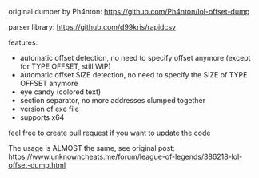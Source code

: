 original dumper by Ph4nton: https://github.com/Ph4nton/lol-offset-dump

parser library: https://github.com/d99kris/rapidcsv

features:


- automatic offset detection, no need to specify offset anymore (except for TYPE OFFSET, still WIP)
- automatic offset SIZE detection, no need to specify the SIZE of TYPE OFFSET anymore
- eye candy (colored text)
- section separator, no more addresses clumped together
- version of exe file
- supports x64


feel free to create pull request if you want to update the code


The usage is ALMOST the same, see original post: https://www.unknowncheats.me/forum/league-of-legends/386218-lol-offset-dump.html

